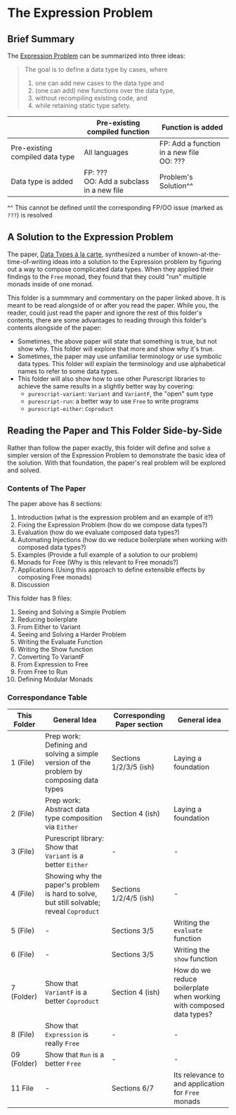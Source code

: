 # The Expression Problem

## Brief Summary

The [Expression Problem](http://www.daimi.au.dk/~madst/tool/papers/expression.txt) can be summarized into three ideas:
> The goal is to define a data type by cases, where
> 1. one can add new cases to the data type and
> 2. (one can add) new functions over the data type,
> 3. without recompiling existing code, and
> 4. while retaining static type safety.

| | Pre-existing compiled function | Function is added
| - | - | - |
| Pre-existing compiled data type | All languages | FP: Add a function in a new file<br> OO: ???
| Data type is added | FP: ???<br>OO: Add a subclass in a new file | Problem's Solution^^ |

^^ This cannot be defined until the corresponding FP/OO issue (marked as `???`) is resolved

## A Solution to the Expression Problem

The paper, [Data Types à la carte](http://www.cs.ru.nl/~W.Swierstra/Publications/DataTypesALaCarte.pdf), synthesized a number of known-at-the-time-of-writing ideas into a solution to the Expression problem by figuring out a way to compose complicated data types. When they applied their findings to the `Free` monad, they found that they could "run" multiple monads inside of one monad.

This folder is a summmary and commentary on the paper linked above. It is meant to be read alongside of or after you read the paper. While you, the reader, could just read the paper and ignore the rest of this folder's contents, there are some advantages to reading through this folder's contents alongside of the paper:
- Sometimes, the above paper will state that something is true, but not show why. This folder will explore that more and show why it's true.
- Sometimes, the paper may use unfamiliar terminology or use symbolic data types. This folder will explain the terminology and use alphabetical names to refer to some data types.
- This folder will also show how to use other Purescript libraries to achieve the same results in a slightly better way by covering:
    - `purescript-variant`: `Variant` and `VariantF`, the "open" sum type
    - `purescript-run`: a better way to use `Free` to write programs
    - `purescript-either`: `Coproduct`

## Reading the Paper and This Folder Side-by-Side

Rather than follow the paper exactly, this folder will define and solve a simpler version of the Expression Problem to demonstrate the basic idea of the solution. With that foundation, the paper's real problem will be explored and solved.

### Contents of The Paper

The paper above has 8 sections:
1. Introduction (what is the expression problem and an example of it?)
2. Fixing the Expression Problem (how do we compose data types?)
3. Evaluation (how do we evaluate composed data types?)
4. Automating Injections (how do we reduce boilerplate when working with composed data types?)
5. Examples (Provide a full example of a solution to our problem)
6. Monads for Free (Why is this relevant to Free monads?)
7. Applications (Using this approach to define extensible effects by composing Free monads)
8. Discussion

This folder has 9 files:
1. Seeing and Solving a Simple Problem
2. Reducing boilerplate
3. From Either to Variant
4. Seeing and Solving a Harder Problem
5. Writing the Evaluate Function
6. Writing the Show function
7. Converting To VariantF
8. From Expression to Free
9. From Free to Run
11. Defining Modular Monads

### Correspondance Table

| This Folder | General Idea | Corresponding Paper section | General idea |
| - | - | - | - |
| 1 (File) | Prep work: Defining and solving a simple version of the problem by composing data types | Sections 1/2/3/5 (ish) | Laying a foundation
| 2 (File) | Prep work: Abstract data type composition via `Either` | Section 4 (ish) | Laying a foundation
| 3 (File) | Purescript library: Show that `Variant` is a better `Either` | - | -
| 4 (File) | Showing why the paper's problem is hard to solve, but still solvable; reveal `Coproduct` | Sections 1/2/4/5 (ish) | -
| 5 (File) | - | Sections 3/5 | Writing the `evaluate` function
| 6 (File) | - | Sections 3/5 | Writing the `show` function
| 7 (Folder) | Show that `VariantF` is a better `Coproduct` | Section 4 (ish) | How do we reduce boilerplate when working with composed data types?
| 8 (File) | Show that `Expression` is really `Free` | - | -
| 09 (Folder) | Show that `Run` is a better `Free` | - | -
| 11 File | - | Sections 6/7 | Its relevance to and application for `Free` monads
